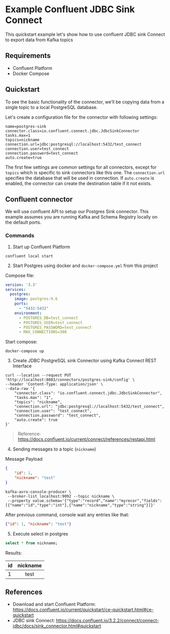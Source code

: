 # Example Confluent JDBC Sink Connect
This quickstart example let's show how to use confluent JDBC sink Connect to export data from Kafka topics


## Requirements

* Confluent Platform
* Docker Compose


## Quickstart

To see the basic functionality of the connector, we’ll be copying data from a single topic to a local PostgreSQL database.

Let's create a configuration file for the connector with following settings:

```properties
name=postgres-sink
connector.class=io.confluent.connect.jdbc.JdbcSinkConnector
tasks.max=1
topics=nickname
connection.url=jdbc:postgresql://localhost:5432/test_connect
connection.user=test_connect
connection.password=test_connect
auto.create=true
```

The first few settings are common settings for all connectors, except for `topics` which is specific to sink connectors like this one. The `connection.url` specifies the database that will be used in connection. If `auto.create` is enabled, the connector can create the destination table if it not exists.


## Confluent connector

We will use confluent API to setup our Postgres Sink connector. This example assumes you are running Kafka and Schema Registry locally on the default ports.

### Commands

1. Start up Confluent Platform

```
confluent local start
```

2. Start Postgres using docker and `docker-compose.yml` from this project

Compose file:

```yml
version: '3.3'
services:
  postgres:
    image: postgres:9.6
    ports:
      - "5432:5432"
    environment:
      - POSTGRES_DB=test_connect
      - POSTGRES_USER=test_connect
      - POSTGRES_PASSWORD=test_connect
      - MAX_CONNECTIONS=300
```

Start compose:

```
docker-compose up
```

3. Create JDBC PostgreSQL sink Connector using Kafka Connect REST Interface

```
curl --location --request PUT 'http://localhost:8083/connectors/postgres-sink/config' \
--header 'Content-Type: application/json' \
--data-raw '{
	"connector.class": "io.confluent.connect.jdbc.JdbcSinkConnector",
	"tasks.max": "1",
	"topics": "nickname",
	"connection.url": "jdbc:postgresql://localhost:5432/test_connect",
	"connection.user": "test_connect",
	"connection.password": "test_connect",
	"auto.create": true
}'
```
> Reference: https://docs.confluent.io/current/connect/references/restapi.html


4. Sending messages to a topic (`nickname`)

Message Payload

```json
{
    "id": 1,
    "nickname": "test"
}
```

```
kafka-avro-console-producer \
 --broker-list localhost:9092 --topic nickname \
 --property value.schema='{"type":"record","name":"myrecor","fields":[{"name":"id","type":"int"},{"name":"nickname","type":"string"}]}'
```

After previous command, console wait any entries like that:

```json
{"id": 1, "nickname": "test"}
```

5. Execute select in postgres

```sql
select * from nickname;
```

Results:

| id       |      nickname | 
|----------|:-------------:|
| 1        |  test         |


## References

* Download and start Confluent Platform: https://docs.confluent.io/current/quickstart/ce-quickstart.html#ce-quickstart
* JDBC sink Connect: https://docs.confluent.io/3.2.2/connect/connect-jdbc/docs/sink_connector.html#quickstart



